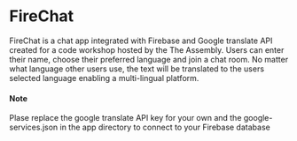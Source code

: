 # FireChat
FireChat is a chat app integrated with Firebase and Google translate API created for a code workshop hosted by the The Assembly. Users can enter their name, choose their preferred language and join a chat room. No matter what language other users use, the text will be translated to the users selected language enabling a multi-lingual platform.

<h4>Note</h4>

Plase replace the google translate API key for your own and the google-services.json in the app directory to connect to your Firebase database
